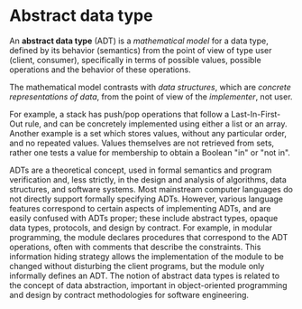 # Abstract data type

An **abstract data type** (ADT) is a *mathematical model* for a data type, defined by its behavior (semantics) from the point of view of type user (client, consumer), specifically in terms of possible values, possible operations and the behavior of these operations.

The mathematical model contrasts with *data structures*, which are *concrete representations of data*, from the point of view of the *implementer*, not user.

For example, a stack has push/pop operations that follow a Last-In-First-Out rule, and can be concretely implemented using either a list or an array. Another example is a set which stores values, without any particular order, and no repeated values. Values themselves are not retrieved from sets, rather one tests a value for membership to obtain a Boolean "in" or "not in".

ADTs are a theoretical concept, used in formal semantics and program verification and, less strictly, in the design and analysis of algorithms, data structures, and software systems. Most mainstream computer languages do not directly support formally specifying ADTs. However, various language features correspond to certain aspects of implementing ADTs, and are easily confused with ADTs proper; these include abstract types, opaque data types, protocols, and design by contract. For example, in modular programming, the module declares procedures that correspond to the ADT operations, often with comments that describe the constraints. This information hiding strategy allows the implementation of the module to be changed without disturbing the client programs, but the module only informally defines an ADT. The notion of abstract data types is related to the concept of data abstraction, important in object-oriented programming and design by contract methodologies for software engineering.
